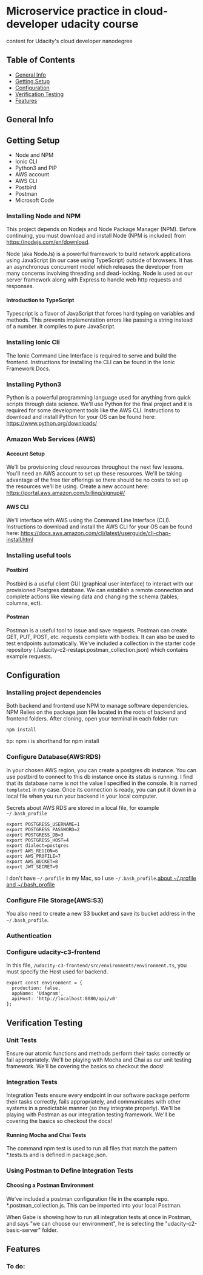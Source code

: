# Microservice practice in cloud-developer udacity course
content for Udacity's cloud developer nanodegree

## Table of Contents
* [General Info](#General-Info)
* [Getting Setup](#Getting-Setup)
* [Configuration](#Configuration)
* [Verification Testing](#Verification-Testing)
* [Features](#Features)

## General Info


## Getting Setup

* Node and NPM
* Ionic CLI
* Python3 and PIP
* AWS account
* AWS CLI
* Postbird
* Postman
* Microsoft Code

### Installing Node and NPM
This project depends on Nodejs and Node Package Manager (NPM). Before continuing, you must download and install Node (NPM is included) from https://nodejs.com/en/download.

Node (aka NodeJs) is a powerful framework to build network applications using JavaScript (in our case using TypeScript) outside of browsers. It has an asynchronous concurrent model which releases the developer from many concerns involving threading and dead-locking. Node is used as our server framework along with Express to handle web http requests and responses.

#### Introduction to TypeScript
Typescript is a flavor of JavaScript that forces hard typing on variables and methods. This prevents implementation errors like passing a string instead of a number. It compiles to pure JavaScript.

### Installing Ionic Cli
The Ionic Command Line Interface is required to serve and build the frontend. Instructions for installing the CLI can be found in the Ionic Framework Docs.

### Installing Python3
Python is a powerful programming language used for anything from quick scripts through data science. We'll use Python for the final project and it is required for some development tools like the AWS CLI. Instructions to download and install Python for your OS can be found here: https://www.python.org/downloads/

### Amazon Web Services (AWS)
#### Account Setup
We'll be provisioning cloud resources throughout the next few lessons. You'll need an AWS account to set up these resources. We'll be taking advantage of the free tier offerings so there should be no costs to set up the resources we'll be using. Create a new account here: https://portal.aws.amazon.com/billing/signup#/

#### AWS CLI
We'll interface with AWS using the Command Line Interface (CLI). Instructions to download and install the AWS CLI for your OS can be found here: https://docs.aws.amazon.com/cli/latest/userguide/cli-chap-install.html

### Installing useful tools
#### Postbird
Postbird is a useful client GUI (graphical user interface) to interact with our provisioned Postgres database. We can establish a remote connection and complete actions like viewing data and changing the schema (tables, columns, ect).

#### Postman
Postman is a useful tool to issue and save requests. Postman can create GET, PUT, POST, etc. requests complete with bodies. It can also be used to test endpoints automatically. We've included a collection in the starter code repository (./udacity-c2-restapi.postman_collection.json) which contains example requests.

## Configuration
### Installing project dependencies
Both backend and frontend use NPM to manage software dependencies. NPM Relies on the package.json file located in the roots of backend and frontend folders. After cloning, open your terminal in each folder run:

```
npm install
```
tip: npm i is shorthand for npm install

### Configure Database(AWS:RDS)
In your chosen AWS region, you can create a postgres db instance. You can use postbird to connect to this db instance once its status is running. I find that its database name is not the value I specified in the console. It is named `template1` in my case. Once its connection is ready, you can put it down in a local file when you run your backend in your local computer.


Secrets about AWS RDS are stored in a local file, for example `~/.bash_profile`
```
export POSTGRESS_USERNAME=1
export POSTGRESS_PASSWORD=2
export POSTGRESS_DB=3
export POSTGRESS_HOST=4
export dialect=postgres
export AWS_REGION=6
export AWS_PROFILE=7
export AWS_BUCKET=8
export JWT_SECRET=9
```
I don't have `~/.profile` in my Mac, so I use `~/.bash_profile`.[about ~/.profile and ~/.bash_profile](https://unix.stackexchange.com/questions/83742/what-is-the-difference-between-profile-and-bash-profile-and-why-dont-i-have-a)
### Configure File Storage(AWS:S3)
You also need to create a new S3 bucket and save its bucket address in the `~/.bash_profile`.

### Authentication

### Configure udacity-c3-frontend
In this file, `/udacity-c3-frontend/src/environments/environment.ts`, you must specify the Host used for backend.

```
export const environment = {
  production: false,
  appName: 'Udagram',
  apiHost: 'http://localhost:8080/api/v0'
};
```

## Verification Testing

### Unit Tests
Ensure our atomic functions and methods perform their tasks correctly or fail appropriately. We'll be playing with Mocha and Chai as our unit testing framework. We'll be covering the basics so checkout the docs!

### Integration Tests
Integration Tests ensure every endpoint in our software package perform their tasks correctly, fails appropriately, and communicates with other systems in a predictable manner (so they integrate properly). We'll be playing with Postman as our integration testing framework. We'll be covering the basics so checkout the docs!

#### Running Mocha and Chai Tests
The command npm test is used to run all files that match the pattern *.tests.ts and is defined in package.json.

### Using Postman to Define Integration Tests


#### Choosing a Postman Environment
We've included a postman configuration file in the example repo. *.postman_collection.js. This can be imported into your local Postman.

When Gabe is showing how to run all integration tests at once in Postman, and says "we can choose our environment", he is selecting the "udacity-c2-basic-server" folder.

## Features

### To do: